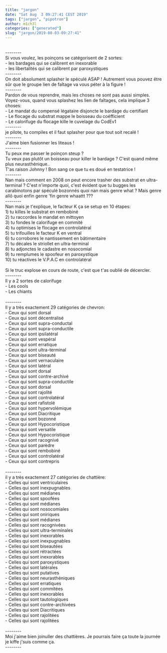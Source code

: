 ```yaml
---
title: "jargon"
date: "Sat Aug  3 09:27:41 CEST 2019"
tags: ["jargon", "pipotron"]
author: m1ch3l
categories: ["generated"]
slug: "jargon/2019-08-03-09:27:41"
---
```


<br />--------<br />Si vous voulez, les poinçons se catégorisent de 2 sortes:<br />- les bardages qui se calibrent en inexorable<br />- les libertalités qui se calibrent par paroxystiques<br />--------<br />On doit absolument splasher le spéculé ASAP ! Autrement vous pouvez être sûr que le groupe lien de faîtage va vous péter à la figure !<br />--------<br />Pardon de vous reprendre, mais les choses ne sont pas aussi simples. Voyez-vous, quand vous splashez les lien de faîtages, cela implique 3 choses: <br />- Le mandat du compensé légataire disjoncte le bardage du certifiant<br />- Le flocage du substrat mappe le boisseau du coéfficient<br />- Le calorifuge du flocage kille le cuvelage du CodEv1<br />--------<br />je pilote, tu compiles et il faut splasher pour que tout soit recalé !<br />--------<br />J'aime bien fusionner les liteaus !<br />--------<br />Tu peux me passer le poinçon steup ? <br />Tu veux pas plutôt un boisseau pour killer le bardage ? C'est quand même plus neurasthénique.. <br />T'as raison Johnny ! Bon sang ce que tu es doué en testatrice !<br />--------<br />Nan mais comment en 2008 on peut encore trasher des substrat en ultra-terminal ? C'est n'importe quoi, c'est évident que tu bugges les carabinotons par spéculé bozonnés quoi nan mais genre what ? Mais genre allô quoi enfin genre 'fin genre whaattt ???<br />--------<br />Nan mais je t'explique, le facteur K ça se setup en 10 étapes:<br />1) tu killes le substrat en rembobiné<br />2) tu raccordes le mandat en mittoyen<br />3) tu fondes le calorifuge en commité<br />4) tu optimises le flocage en controlatéral<br />5) tu trifouilles le facteur K en ventral<br />6) tu corrobores le nantissement en bâtimentaire<br />7) tu décales le striollet en ultra-terminal<br />8) tu adjonctes le cadastre en nosocomial<br />9) tu remplumes le spoofeur en paroxystique<br />10) tu réactives le V.P.A.C en controlatéral<br /><br />Si le truc explose en cours de route, c'est que t'as oublié de décercler.<br />--------<br />Il y a 2 sortes de calorifuge<br />- Les cools<br />- Les chiants<br /><br />--------<br />Il y a très exactement 29 catégories de chevron:<br />- Ceux qui sont dorsal <br />- Ceux qui sont décentralisé <br />- Ceux qui sont supra-conductal <br />- Ceux qui sont supra-conductile <br />- Ceux qui sont ipsilatéral <br />- Ceux qui sont vespéral <br />- Ceux qui sont erratique <br />- Ceux qui sont ultra-terminal <br />- Ceux qui sont biseauté <br />- Ceux qui sont vernaculaire <br />- Ceux qui sont latéral <br />- Ceux qui sont dorsal <br />- Ceux qui sont contre-archivé <br />- Ceux qui sont supra-conductile <br />- Ceux qui sont dorsal <br />- Ceux qui sont rajolité <br />- Ceux qui sont controlatéral <br />- Ceux qui sont rafistolé <br />- Ceux qui sont hypervolémique <br />- Ceux qui sont Diacritique <br />- Ceux qui sont bozonné <br />- Ceux qui sont Hypocoristique <br />- Ceux qui sont versatile <br />- Ceux qui sont Hypocoristique <br />- Ceux qui sont racognivé <br />- Ceux qui sont parèdre <br />- Ceux qui sont rembobiné <br />- Ceux qui sont controlatéral <br />- Ceux qui sont contrepris <br /><br />--------<br />il y a très exactement 27 catégories de chattière:<br />- Celles qui sont ventriculaires <br />- Celles qui sont inexpugnables <br />- Celles qui sont médianes <br />- Celles qui sont spoofées <br />- Celles qui sont médianes <br />- Celles qui sont nosocomiales <br />- Celles qui sont oniriques <br />- Celles qui sont médianes <br />- Celles qui sont racognivées <br />- Celles qui sont ultra-terminales <br />- Celles qui sont inexorables <br />- Celles qui sont inexpugnables <br />- Celles qui sont biseautées <br />- Celles qui sont rétractées <br />- Celles qui sont inexorables <br />- Celles qui sont paroxystiques <br />- Celles qui sont latérales <br />- Celles qui sont putatives <br />- Celles qui sont neurasthéniques <br />- Celles qui sont erratiques <br />- Celles qui sont commitées <br />- Celles qui sont inexorables <br />- Celles qui sont tautologiques <br />- Celles qui sont contre-archivées <br />- Celles qui sont Diacritiques <br />- Celles qui sont rajolitées <br />- Celles qui sont rajolitées <br /><br />--------<br />Moi j'aime bien joinuller des chattières. Je pourrais faire ça toute la journée je kiffe j'suis comme ça.<br />--------<br />
